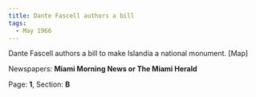 ```yaml
---  
title: Dante Fascell authors a bill  
tags:  
  - May 1966  
---  
```

  
Dante Fascell authors a bill to make Islandia a national monument. [Map]  
  
Newspapers: **Miami Morning News or The Miami Herald**  
  
Page: **1**, Section: **B** 
